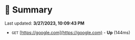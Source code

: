 # 📖 Summary
Last updated: **3/27/2023, 10:09:43 PM**

- `GET` [https://google.com](https://google.com) - **Up** (144ms)
